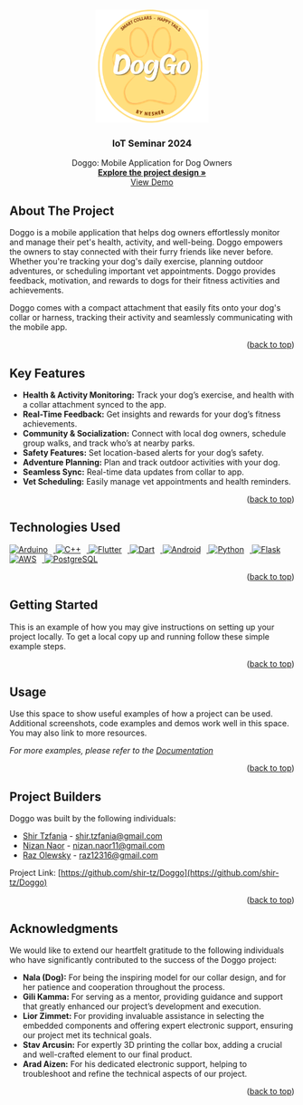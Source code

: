 <!-- Improved compatibility of back to top link: See: https://github.com/othneildrew/Best-README-Template/pull/73 -->
<a id="readme-top"></a>

<!-- PROJECT LOGO -->
<br />
<div align="center">
<a href="https://github.com/shir-tz/Doggo">
    <img src="Media/logo/Doggo Loggo.png" alt="Logo" width="200" height="200">
</a>

  <h3 align="center">IoT Seminar 2024</h3>

  <p align="center">
    Doggo: Mobile Application for Dog Owners
    <br />
    <a href="https://github.com/othneildrew/Best-README-Template"><strong>Explore the project design »</strong></a>
    <br />
    <a href="https://qr-code.click/i/p/66db5a8daeaf1">View Demo</a>
  </p>
</div>

<!-- ABOUT THE PROJECT -->
## About The Project

Doggo is a mobile application that helps dog owners effortlessly monitor and manage their pet's health, activity, and well-being. Doggo empowers the owners to stay connected with their furry friends like never before. Whether you're tracking your dog's daily exercise, planning outdoor adventures, or scheduling important vet appointments. Doggo provides feedback, motivation, and rewards to dogs for their fitness activities and achievements.

Doggo comes with a compact attachment that easily fits onto your dog's collar or harness, tracking their activity and seamlessly communicating with the mobile app.

<p align="right">(<a href="#readme-top">back to top</a>)</p>

<!-- Key Features -->
## Key Features

* **Health & Activity Monitoring:** Track your dog’s exercise, and health with a collar attachment synced to the app.
* **Real-Time Feedback:** Get insights and rewards for your dog’s fitness achievements.
* **Community & Socialization:** Connect with local dog owners, schedule group walks, and track who’s at nearby parks.
* **Safety Features:** Set location-based alerts for your dog’s safety.
* **Adventure Planning:** Plan and track outdoor activities with your dog.
* **Seamless Sync:** Real-time data updates from collar to app.
* **Vet Scheduling:** Easily manage vet appointments and health reminders.

<p align="right">(<a href="#readme-top">back to top</a>)</p>

## Technologies Used

<a href="https://www.arduino.cc/">
    <img src="https://content.arduino.cc/assets/arduino_logo_1200x630-01.png" alt="Arduino" width="120" height="63" style="margin-right: 10px;">
</a>
<a href="https://isocpp.org/">
    <img src="https://isocpp.org/assets/images/cpp_logo.png" alt="C++" width="63" height="63" style="margin-right: 10px;">
</a>
<a href="https://flutter.dev/">
    <img src="https://cdn.prod.website-files.com/5ee12d8d7f840543bde883de/5ef3a1148ac97166a06253c1_flutter-logo-white-inset.svg" alt="Flutter" width="63" height="63" style="margin-right: 10px;">
</a>
<a href="https://dart.dev/">
    <img src="https://encrypted-tbn0.gstatic.com/images?q=tbn:ANd9GcTGMoD0krhoeqgNfJPWBUAWpv-_ODWZzvspAQ&s" alt="Dart" width="63" height="63" style="margin-right: 10px;">
</a>
<a href="https://www.android.com/">
    <img src="https://upload.wikimedia.org/wikipedia/commons/thumb/6/64/Android_logo_2019_%28stacked%29.svg/1173px-Android_logo_2019_%28stacked%29.svg.png" alt="Android" width="63" height="63" style="margin-right: 10px;">
</a>
<a href="https://www.python.org/">
    <img src="https://encrypted-tbn0.gstatic.com/images?q=tbn:ANd9GcQAojdfiU-YTTglyAywGexed1DmziFkV5v1Yg&s" alt="Python" width="63" height="63" style="margin-right: 10px;">
</a>
<a href="https://flask.palletsprojects.com/en/3.0.x/">
    <img src="https://icon2.cleanpng.com/20180829/okc/kisspng-flask-python-web-framework-representational-state-flask-stickker-1713946755581.webp" alt="Flask" width="63" height="63" style="margin-right: 10px;">
</a>
<a href="https://aws.amazon.com/?nc2=h_lg">
    <img src="https://www.logo.wine/a/logo/Amazon_Web_Services/Amazon_Web_Services-Logo.wine.svg" alt="AWS" width="63" height="63" style="margin-right: 10px;">
</a>
<a href="https://www.postgresql.org/">
    <img src="https://banner2.cleanpng.com/20180806/zfw/14bf5c27fba8b9edf714de03166cc8fb.webp" alt="PostgreSQL" width="100" height="63">
</a>


<p align="right">(<a href="#readme-top">back to top</a>)</p>


<!-- GETTING STARTED -->
## Getting Started

This is an example of how you may give instructions on setting up your project locally.
To get a local copy up and running follow these simple example steps.

<p align="right">(<a href="#readme-top">back to top</a>)</p>

## Usage

Use this space to show useful examples of how a project can be used. Additional screenshots, code examples and demos work well in this space. You may also link to more resources.

_For more examples, please refer to the [Documentation](https://example.com)_

<p align="right">(<a href="#readme-top">back to top</a>)</p>

<!-- CONTACT -->
## Project Builders

Doggo was built by the following individuals:
* [Shir Tzfania](https://github.com/shir-tz) - shir.tzfania@gmail.com
* [Nizan Naor](https://github.com/NizCom) - nizan.naor11@gmail.com
* [Raz Olewsky](https://github.com/razol102) - raz12316@gmail.com



Project Link: [https://github.com/shir-tz/Doggo](https://github.com/shir-tz/Doggo)

<p align="right">(<a href="#readme-top">back to top</a>)</p>



<!-- ACKNOWLEDGMENTS -->
## Acknowledgments

We would like to extend our heartfelt gratitude to the following individuals who have significantly contributed to the success of the Doggo project:

* **Nala (Dog):** For being the inspiring model for our collar design, and for her patience and cooperation throughout the process.
* **Gili Kamma:** For serving as a mentor, providing guidance and support that greatly enhanced our project’s development and execution.
* **Lior Zimmet:** For providing invaluable assistance in selecting the embedded components and offering expert electronic support, ensuring our project met its technical goals.
* **Stav Arcusin:** For expertly 3D printing the collar box, adding a crucial and well-crafted element to our final product.
* **Arad Aizen:** For his dedicated electronic support, helping to troubleshoot and refine the technical aspects of our project.
<p align="right">(<a href="#readme-top">back to top</a>)</p>
